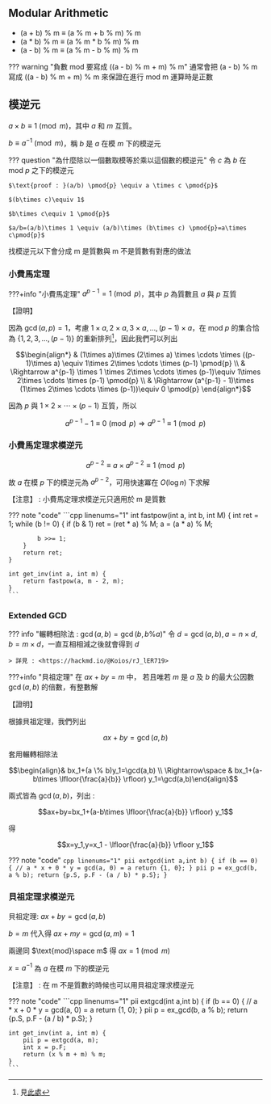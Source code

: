## Modular Arithmetic

- (a + b) % m ≡ (a % m + b % m) % m
- (a * b) % m ≡ (a % m * b % m) % m
- (a - b) % m ≡ (a % m - b % m) % m

??? warning "負數 mod 要寫成 ((a - b) % m + m) % m"
	通常會把 (a - b) % m 寫成 ((a - b) % m + m) % m 來保證在進行 mod m 運算時是正數

## 模逆元

$a\times b \equiv 1 \pmod{m}$，其中 $a$ 和 $m$ 互質。

$b  \equiv a^{-1} \pmod{m}$，稱 $b$ 是 $a$ 在模 $m$ 下的模逆元

??? question "為什麼除以一個數取模等於乘以這個數的模逆元"
	令 $c$ 為 $b$ 在 $\text{mod } p$ 之下的模逆元

	$\text{proof : }(a/b) \pmod{p} \equiv a \times c \pmod{p}$
	
	$(b\times c)\equiv 1$
	
	$b\times c\equiv 1 \pmod{p}$
	
	$a/b=(a/b)\times 1 \equiv (a/b)\times (b\times c) \pmod{p}=a\times c\pmod{p}$

找模逆元以下會分成 m 是質數與 m 不是質數有對應的做法

### 小費馬定理

???+info "小費馬定理"
	$a^{p - 1} = 1 \pmod{p}$，其中 $p$ 為質數且 $a$ 與 $p$ 互質

【證明】

因為 $\gcd(a,p)=1$，考慮 $1\times a, 2\times a, 3\times a, \ldots, (p - 1)\times a$，在 $\text{mod } p$ 的集合恰為 $\{1,2,3,\ldots ,(p-1) \}$ 的重新排列[^1]，因此我們可以列出

$$\begin{align*} & (1\times a)\times (2\times a) \times \cdots \times ((p-1)\times a) \equiv 1\times 2\times  \cdots \times (p-1)   \pmod{p} \\ & \Rightarrow a^{p-1} \times 1 \times 2\times \cdots \times (p-1)\equiv 1\times 2\times \cdots \times (p-1)  \pmod{p} \\ & \Rightarrow (a^{p-1} - 1)\times (1\times 2\times \cdots \times (p-1))\equiv 0 \pmod{p}
\end{align*}$$

因為 $p$ 與 $1\times 2\times \cdots \times (p-1)$ 互質，所以

$$a^{p-1}-1\equiv 0 \pmod{p} \Rightarrow a^{p-1}\equiv 1\pmod{p}$$

### 小費馬定理求模逆元

$$a^{p-2}\equiv a\times a^{p-2}\equiv 1 \pmod{p}$$

故 $a$ 在模 $p$ 下的模逆元為 $a^{p-2}$，可用快速冪在 $O(\log n)$ 下求解

【注意】 : 小費馬定理求模逆元只適用於 m 是質數

??? note "code"
	```cpp linenums="1"
	int fastpow(int a, int b, int M) {
        int ret = 1;
        while (b != 0) {
            if (b & 1) ret = (ret * a) % M;
            a = (a * a) % M;

            b >>= 1;
        }
        return ret;
    }
    
    int get_inv(int a, int m) {
    	return fastpow(a, m - 2, m);
    }
    ```

### Extended GCD 

??? info "輾轉相除法 : $\gcd(a,b)=\gcd(b,b \% a)$"
	令 $d=\gcd(a,b),a=n\times d,b=m\times d$，一直互相相減之後就會得到 $d$
	
	> 詳見 : <https://hackmd.io/@Koios/rJ_lER719>

???+info "貝祖定理"
	在 $ax+by=m$ 中， 若且唯若 $m$ 是 $a$ 及 $b$ 的最大公因數 $\gcd(a,b)$ 的倍數，有整數解

【證明】

根據貝祖定理，我們列出 

$$ax+by =\gcd(a,b)$$

套用輾轉相除法

$$\begin{align}& bx_1+(a \% b)y_1=\gcd(a,b) \\ \Rightarrow\space  & bx_1+(a-b\times \lfloor{\frac{a}{b}} \rfloor) y_1=\gcd(a,b)\end{align}$$

兩式皆為 $\gcd(a,b)$，列出 :

$$ax+by=bx_1+(a-b\times \lfloor{\frac{a}{b}} \rfloor) y_1$$

得

$$x=y_1,y=x_1 - \lfloor{\frac{a}{b}} \rfloor y_1$$

??? note "code"
	```cpp linenums="1"
	pii extgcd(int a,int b) {
        if (b == 0) {
        	// a * x + 0 * y = gcd(a, 0) = a
            return {1, 0};
        }
        pii p = ex_gcd(b, a % b);
        return {p.S, p.F - (a / b) * p.S};
    }
    ```
    
### 貝祖定理求模逆元

貝祖定理: $ax + by = \gcd(a, b)$

$b = m$ 代入得 $ax + my = \gcd(a, m) = 1$

兩邊同 $\text{mod}\space  m$ 得  $ax = 1 \pmod{m}$

$x = a^{-1}$ 為 $a$ 在模 $m$ 下的模逆元


【注意】 : 在 m 不是質數的時候也可以用貝祖定理求模逆元

??? note "code"
	```cpp linenums="1"
	pii extgcd(int a,int b) {
        if (b == 0) {
        	// a * x + 0 * y = gcd(a, 0) = a
            return {1, 0};
        }
        pii p = ex_gcd(b, a % b);
        return {p.S, p.F - (a / b) * p.S};
    }
    
    int get_inv(int a, int m) {
    	pii p = extgcd(a, m);
    	int x = p.F;
    	return (x % m + m) % m;
    }
    ```
    
[^1]: 見<a href="/wiki/math/images/7.png" target="_blank">此處</a>
